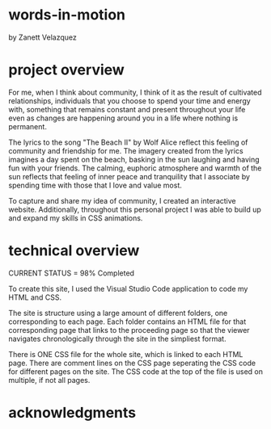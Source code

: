 # words-in-motion
by Zanett Velazquez

# project overview
For me, when I think about community, I think of it as the  result of cultivated relationships, individuals that you choose to spend your time and energy with, something that remains constant and present throughout your life even as changes are happening around you in a life where nothing is permanent.

The lyrics to the song "The Beach II" by Wolf Alice reflect this feeling of community and friendship for me. The imagery created from the lyrics imagines a day spent on the beach, basking in the sun laughing and having fun with your friends. The calming, euphoric atmosphere and warmth of the sun reflects that feeling of inner peace and tranquility that I associate by spending time with those that I love and value most. 

To capture and share my idea of community, I created an interactive website. Additionally, throughout this personal project I was able to build up and expand my skills in CSS animations. 

# technical overview
CURRENT STATUS = 98% Completed

To create this site, I used the Visual Studio Code application to code my HTML and CSS. 

The site is structure using a large amount of different folders, one corresponding to each page. Each folder contains an HTML file for that corresponding page that links to the proceeding page so that the viewer navigates chronologically through the site in the simpliest format.

There is ONE CSS file for the whole site, which is linked to each HTML page. There are comment lines on the CSS page seperating the CSS code for different pages on the site. The CSS code at the top of the file is used on multiple, if not all pages. 



# acknowledgments 